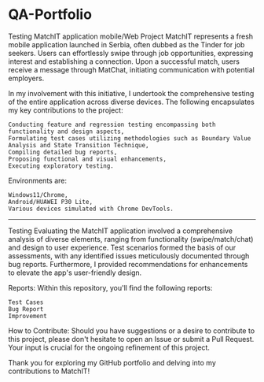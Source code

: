 


# QA-Portfolio
Testing MatchIT application mobile/Web
Project
MatchIT represents a fresh mobile application launched in Serbia, often dubbed as the Tinder for job seekers. Users can effortlessly swipe through job opportunities, expressing interest and establishing a connection. Upon a successful match, users receive a message through MatChat, initiating communication with potential employers.

In my involvement with this initiative, I undertook the comprehensive testing of the entire application across diverse devices. The following encapsulates my key contributions to the project:

    Conducting feature and regression testing encompassing both functionality and design aspects,
    Formulating test cases utilizing methodologies such as Boundary Value Analysis and State Transition Technique,
    Compiling detailed bug reports,
    Proposing functional and visual enhancements,
    Executing exploratory testing.

Environments are:

    Windows11/Chrome,
    Android/HUAWEI P30 Lite,
    Various devices simulated with Chrome DevTools.
----------------------------------------------------------------------------------------------------------------------------------------------------------------------------------------------------------------
Testing
Evaluating the MatchIT application involved a comprehensive analysis of diverse elements, ranging from functionality (swipe/match/chat) and design to user experience. Test scenarios formed the basis of our assessments, with any identified issues meticulously documented through bug reports. Furthermore, I provided recommendations for enhancements to elevate the app's user-friendly design.

Reports:
Within this repository, you'll find the following reports:

    Test Cases
    Bug Report
    Improvement

How to Contribute:
Should you have suggestions or a desire to contribute to this project, please don't hesitate to open an Issue or submit a Pull Request. Your input is crucial for the ongoing refinement of this project.

Thank you for exploring my GitHub portfolio and delving into my contributions to MatchIT!
